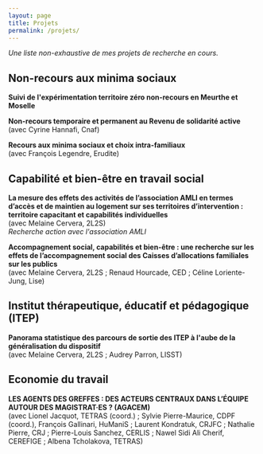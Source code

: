```yaml
---
layout: page
title: Projets
permalink: /projets/
---
```

  
*Une liste non-exhaustive de mes projets de recherche en cours.*  
  

## Non-recours aux minima sociaux 

**Suivi de l'expérimentation territoire zéro non-recours en Meurthe et Moselle**  

**Non-recours temporaire et permanent au Revenu de solidarité active**  
(avec Cyrine Hannafi, Cnaf)  

**Recours aux minima sociaux et choix intra-familiaux**  
(avec François Legendre, Erudite)



## Capabilité et bien-être en travail social  

**La mesure des effets des activités de l’association AMLI en termes d’accès et de maintien au logement sur ses territoires d’intervention : territoire capacitant et capabilités individuelles**  
(avec Melaine Cervera, 2L2S)  
*Recherche action avec l'association AMLI*  

**Accompagnement social, capabilités et bien-être : une recherche sur les effets de l’accompagnement social des Caisses d’allocations familiales sur les publics**  
(avec Melaine Cervera, 2L2S ; Renaud Hourcade, CED ; Céline Loriente-Jung, Lise)  

## Institut thérapeutique, éducatif et pédagogique (ITEP) ##

**Panorama statistique des parcours de sortie des ITEP à l'aube de la généralisation du dispositif**  
(avec Melaine Cervera, 2L2S ; Audrey Parron, LISST)

## Economie du travail ##

**LES AGENTS DES GREFFES : DES ACTEURS CENTRAUX DANS L’ÉQUIPE AUTOUR DES MAGISTRAT·ES ? (AGACEM)**  
(avec Lionel Jacquot, TETRAS (coord.) ; Sylvie Pierre-Maurice, CDPF (coord.), François Gallinari, HuManiS ; Laurent Kondratuk, CRJFC ; Nathalie Pierre, CRJ ; Pierre-Louis Sanchez, CERLIS ; Nawel Sidi Ali Cherif, CEREFIGE ; Albena Tcholakova, TETRAS)   
